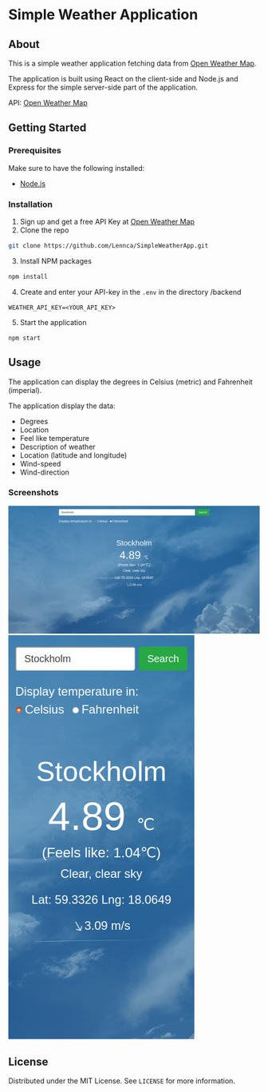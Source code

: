 # Simple Weather Application

## About
This is a simple weather application fetching data from [Open Weather Map](https://openweathermap.org/).

The application is built using React on the client-side and Node.js and Express for the simple server-side part of the application.

API: [Open Weather Map](https://openweathermap.org/)

<!-- GETTING STARTED -->
## Getting Started

### Prerequisites

Make sure to have the following installed:

* [Node.js](https://nodejs.org/en/)

### Installation

1. Sign up and get a free API Key at [Open Weather Map](https://openweathermap.org/)
2. Clone the repo
  ```sh
  git clone https://github.com/Lennca/SimpleWeatherApp.git
  ```
3. Install NPM packages
  ```sh
  npm install
  ```
4. Create and enter your API-key in the `.env` in the directory /backend
  ```JS
  WEATHER_API_KEY=<YOUR_API_KEY>
  ```
5. Start the application
  ```JS
  npm start
  ```

## Usage

The application can display the degrees in Celsius (metric) and Fahrenheit (imperial).

The application display the data:
* Degrees
* Location
* Feel like temperature
* Description of weather
* Location (latitude and longitude)
* Wind-speed
* Wind-direction

### Screenshots

![Screenshot of demo app in desktop-view](./desktop_demo.png)
![Screenshot of demo app in mobile-view](./mobile_demo.png)

## License
Distributed under the MIT License. See `LICENSE` for more information.
